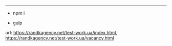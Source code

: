 -------


- npm i 

- gulp


url: https://randkagency.net/test-work.ua/index.html, https://randkagency.net/test-work.ua/vacancy.html




